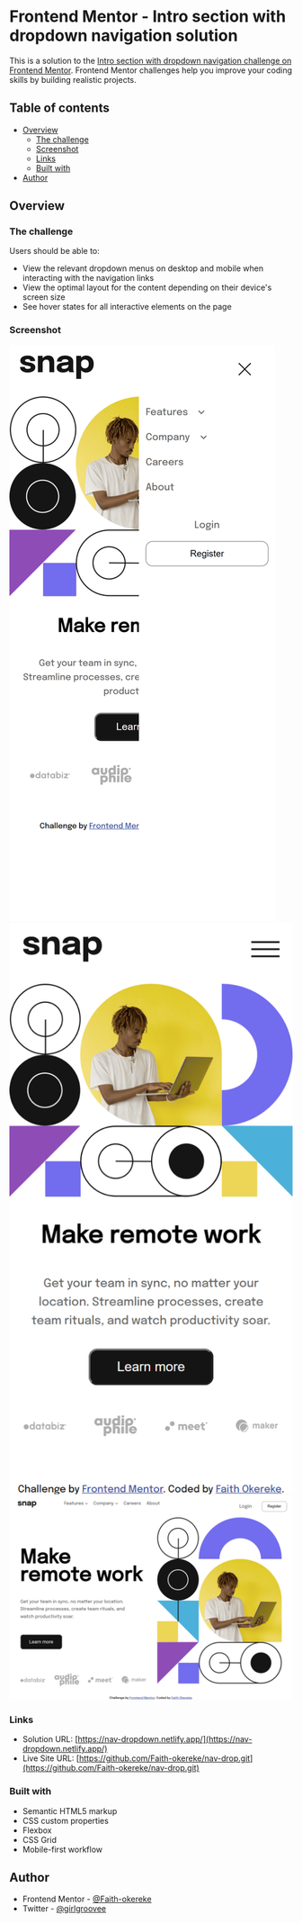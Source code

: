 # Frontend Mentor - Intro section with dropdown navigation solution

This is a solution to the [Intro section with dropdown navigation challenge on Frontend Mentor](https://www.frontendmentor.io/challenges/intro-section-with-dropdown-navigation-ryaPetHE5). Frontend Mentor challenges help you improve your coding skills by building realistic projects. 

## Table of contents

- [Overview](#overview)
  - [The challenge](#the-challenge)
  - [Screenshot](#screenshot)
  - [Links](#links)
  - [Built with](#built-with)
- [Author](#author)

## Overview

### The challenge

Users should be able to:

- View the relevant dropdown menus on desktop and mobile when interacting with the navigation links
- View the optimal layout for the content depending on their device's screen size
- See hover states for all interactive elements on the page

### Screenshot

![](./images/active.png)
![](./images/mobile.png)
![](./images/desktop.png)


### Links

- Solution URL: [https://nav-dropdown.netlify.app/](https://nav-dropdown.netlify.app/)
- Live Site URL: [https://github.com/Faith-okereke/nav-drop.git](https://github.com/Faith-okereke/nav-drop.git)

### Built with

- Semantic HTML5 markup
- CSS custom properties
- Flexbox
- CSS Grid
- Mobile-first workflow
## Author
- Frontend Mentor - [@Faith-okereke](https://www.frontendmentor.io/profile/Faith-okereke)
- Twitter - [@girlgroovee](https://www.twitter.com/girlgroovee)